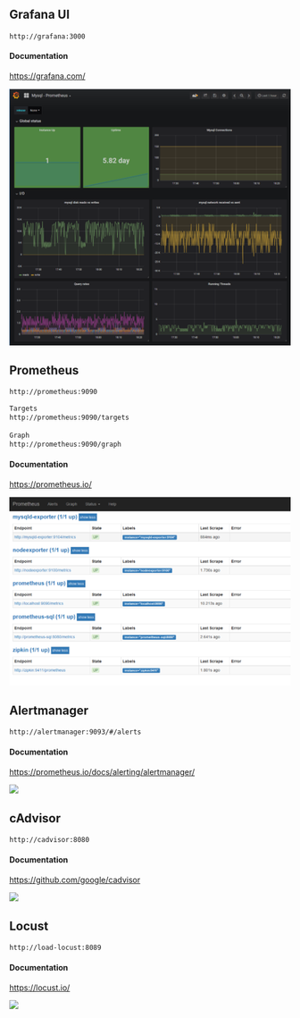 
## Grafana UI

```
http://grafana:3000
```

#### Documentation
https://grafana.com/


![](../assets/grafana.png)


## Prometheus

```
http://prometheus:9090
```
```
Targets
http://prometheus:9090/targets

Graph
http://prometheus:9090/graph

```
#### Documentation
https://prometheus.io/

![](../assets/prometheus.png)

## Alertmanager

```
http://alertmanager:9093/#/alerts
```

#### Documentation
https://prometheus.io/docs/alerting/alertmanager/

![](../assets/alertmanager.png)

## cAdvisor

```
http://cadvisor:8080
```

#### Documentation
https://github.com/google/cadvisor

![](../assets/cAdvisor.png)

## Locust

```
http://load-locust:8089
```

#### Documentation
https://locust.io/

![](../assets/locust.png)

